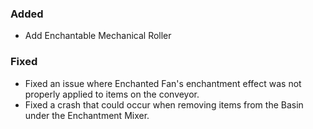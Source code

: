 ### Added

- Add Enchantable Mechanical Roller

### Fixed

- Fixed an issue where Enchanted Fan's enchantment effect was not properly applied to items on the conveyor.
- Fixed a crash that could occur when removing items from the Basin under the Enchantment Mixer.
